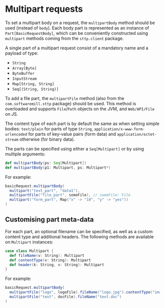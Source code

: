 # Multipart requests 

To set a multipart body on a request, the `multipartBody` method should be used (instead of `body`). Each body part is represented as an instance of `Part[BasicRequestBody]`, which can be conveniently constructed using `multipart` methods coming from the `sttp.client` package.

A single part of a multipart request consist of a mandatory name and a payload of type:

* `String`
* `Array[Byte]`
* `ByteBuffer`
* `InputStream`
* `Map[String, String]`
* `Seq[(String, String)]`

To add a file part, the `multipartFile` method (also from the `com.softwaremill.sttp` package) should be used. This method is overloaded and supports `File`/`Path` objects on the JVM, and `Web/API/File` on JS.

The content type of each part is by default the same as when setting simple bodies: `text/plain` for parts of type `String`, `application/x-www-form-urlencoded` for parts of key-value pairs (form data) and `application/octet-stream` otherwise (for binary data).

The parts can be specified using either a `Seq[Multipart]` or by using multiple arguments:

```scala
def multipartBody(ps: Seq[Multipart])
def multipartBody(p1: Multipart, ps: Multipart*)
```        

For example:

```scala
basicRequest.multipartBody(
  multipart("text_part", "data1"),
  multipartFile("file_part", someFile), // someFile: File
  multipart("form_part", Map("x" -> "10", "y" -> "yes"))
)       
```

## Customising part meta-data

For each part, an optional filename can be specified, as well as a custom content type and additional headers. The following methods are available on `Multipart` instances:

```scala
case class Multipart {
  def fileName(v: String): Multipart
  def contentType(v: String): Multipart
  def header(k: String, v: String): Multipart
}
```

For example:

```scala
basicRequest.multipartBody(
  multipartFile("logo", logoFile).fileName("logo.jpg").contentType("image/jpg"),
  multipartFile("text", docFile).fileName("text.doc")
)
```